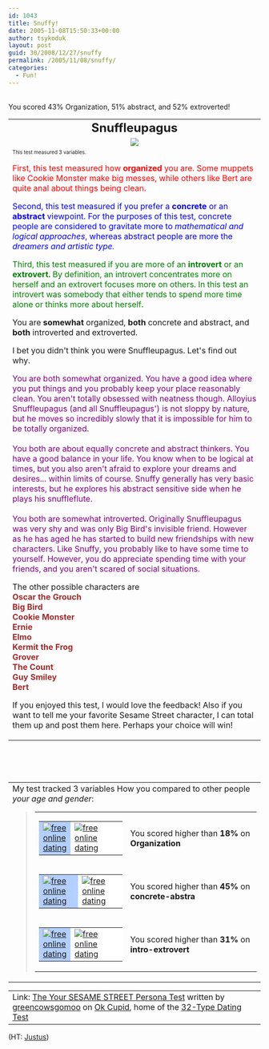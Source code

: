 ```yaml
---
id: 1043
title: Snuffy!
date: 2005-11-08T15:50:33+00:00
author: tsykoduk
layout: post
guid: 30/2008/12/27/snuffy
permalink: /2005/11/08/snuffy/
categories:
  - Fun!
---
```

<table align="center" cellpadding="20"> <tbody><tr> <td align="center"> <font size="5"><b>Snuffleupagus</b></font><tr> <td align="center"> <img src="http://is3.okcupid.com/users/168/570/16957172787179881552/mt1129991903.jpg"/> </td> </tr><br /> You scored 43% Organization, 51% abstract,  and 52% extroverted! </td> </tr> <tr> <td> <font size="-2">This test measured 3 variables. </font><p>
<font color="red">First, this test measured how <b>organized</b> you are.  Some muppets like Cookie Monster make big messes, while others like Bert are quite anal about things being clean. </font></p><p>
<font color="blue">Second, this test measured if you prefer a <b>concrete</b> or an <b>abstract</b> viewpoint.  For the purposes of this test, concrete people are considered to gravitate more to <i> mathematical and logical approaches</i>, whereas abstract people are more the <i> dreamers and artistic type.</i></font></p><p>
<font color="green">Third, this test measured if you are more of an <b>introvert</b> or an <b>extrovert.</b>
By definition, an introvert concentrates more on herself and an
extrovert focuses more on others. In this test an introvert was
somebody that either tends to spend more time alone or thinks more
about herself. </font></p><p>
You are <b>somewhat</b> organized, <b>both </b>concrete and abstract, and <b>both </b>introverted and extroverted.</p><p>

<p>I bet you didn't think you were Snuffleupagus.  Let's find out why.</p><p></p>


<font color="purple">You are both somewhat organized. You have a good
idea where you put things and you probably keep your place reasonably
clean. You aren't totally obsessed with neatness though. Alloyius
Snuffleupagus (and all Snuffleupagus') is not sloppy by nature, but he
moves so incredibly slowly that it is impossible for him to be totally
organized.<br /><br />
You both are about equally concrete and abstract thinkers. You have a
good balance in your life. You know when to be logical at times, but
you also aren't afraid to explore your dreams and desires... within
limits of course. Snuffy generally has very basic interests, but he
explores his abstract sensitive side when he plays his snuffleflute.<br /><br />
You both are somewhat introverted. Originally Snuffleupagus was very
shy and was only Big Bird's invisible friend. However as he has aged he
has started to build new friendships with new characters. Like Snuffy,
you probably like to have some time to yourself. However, you do
appreciate spending time with your friends, and you aren't scared of
social situations. </font></p><p></p><p>
The other possible characters are<br /><b>
<font color="brown">Oscar the Grouch<br />
Big Bird<br />
Cookie Monster<br />
Ernie<br />
Elmo<br />
Kermit the Frog<br />
Grover<br />
The Count<br />
Guy Smiley<br />
Bert
</font></b>
</p><p>
If you enjoyed this test, I would love the feedback! Also if you want
to tell me your favorite Sesame Street character, I can total them up
and post them here. Perhaps your choice will win! </p></td> </tr> </tbody></table> <br /><br /><br /> <table cellpadding="20"> <tbody><tr> <td> <span id="comparisonarea">My test tracked 3 variables How you compared to other people <i>your age and gender</i>:<blockquote><table border="0" cellpadding="0" cellspacing="4"><tbody><tr><td valign="middle"><table bgcolor="black" border="0" cellpadding="0" cellspacing="1"><tbody><tr><td bgcolor="#b2cfff" height="20" width="27"><a href="http://www.okcupid.com"><img src="http://is0.okcupid.com/graphics/0.gif" alt="free online dating" border="0"/></a></td><td bgcolor="white" width="123"><a href="http://www.okcupid.com"><img src="http://is0.okcupid.com/graphics/0.gif" alt="free online dating" border="0"/></a></td></tr></tbody></table></td><td valign="middle">You scored higher than <b>18%</b> on <b>Organization</b></td></tr><tr><td valign="middle"><table bgcolor="black" border="0" cellpadding="0" cellspacing="1"><tbody><tr><td bgcolor="#b2cfff" height="20" width="68"><a href="http://www.okcupid.com"><img src="http://is0.okcupid.com/graphics/0.gif" alt="free online dating" border="0"/></a></td><td bgcolor="white" width="82"><a href="http://www.okcupid.com"><img src="http://is0.okcupid.com/graphics/0.gif" alt="free online dating" border="0"/></a></td></tr></tbody></table></td><td valign="middle">You scored higher than <b>45%</b> on <b>concrete-abstra</b></td></tr><tr><td valign="middle"><table bgcolor="black" border="0" cellpadding="0" cellspacing="1"><tbody><tr><td bgcolor="#b2cfff" height="20" width="47"><a href="http://www.okcupid.com"><img src="http://is0.okcupid.com/graphics/0.gif" alt="free online dating" border="0"/></a></td><td bgcolor="white" width="103"><a href="http://www.okcupid.com"><img src="http://is0.okcupid.com/graphics/0.gif" alt="free online dating" border="0"/></a></td></tr></tbody></table></td><td valign="middle">You scored higher than <b>31%</b> on <b>intro-extrovert</b></td></tr></tbody></table></blockquote></span> </td> </tr> </tbody></table> <table cellpadding=20><tr><td>Link: <a href='http://www.okcupid.com/tests/take?testid=4525550649363613939'>The Your <span class="caps">SESAME STREET</span> Persona Test</a> written by <a href='http://www.okcupid.com/profile?tuid=16957172787179881552'>greencowsgomoo</a> on <a href='http://www.okcupid.com'>Ok Cupid</a>, home of the <a href='http://www.okcupid.com/oktest3'>32-Type Dating Test</a></td></tr></table>

<p>(HT: <a href="http://davejustus.blogspot.com/2005/11/what-sesame-street-character-are-you.html">Justus</a>)</p>
